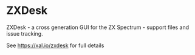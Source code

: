 # ZXDesk
ZXDesk - a cross generation GUI for the ZX Spectrum - support files and issue tracking.

See https://xal.io/zxdesk for full details
